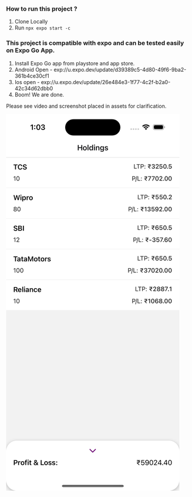 ### How to run this project ? 

1. Clone Locally
2. Run `npx expo start -c`

### This project is compatible with expo and can be tested easily on Expo Go App.

1. Install Expo Go app from playstore and app store.
2. Android Open - exp://u.expo.dev/update/d39389c5-4d80-49f6-9ba2-361b4ce30cf1
3. Ios open - exp://u.expo.dev/update/26e484e3-1f77-4c2f-b2a0-42c34d62dbb0
4. Boom! We are done.

Please see video and screenshot placed in assets for clarification.

![Alt text](assets/Screenshot.png?raw=true "Upstox Holdings")


